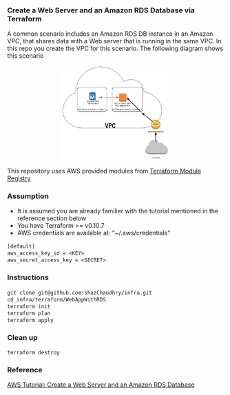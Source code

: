 ### Create a Web Server and an Amazon RDS Database via Terraform

A common scenario includes an Amazon RDS DB instance in an Amazon VPC, that shares data with a Web server that is running in the same VPC. In this repo you create the VPC for this scenario. The following diagram shows this scenario

<p align="center">
  <img src="../pics/con-VPC-sec-grp.png" alt="Amazon RDS DB Instance" style="width: 250px;"/>
</p>

This repository uses AWS provided modules from [Terraform Module Registry](https://registry.terraform.io/)

### Assumption
- It is assumed you are already familier with the tutorial mentioned in the reference section below
- You have Terraform >= v0.10.7
- AWS credentials are available at: "~/.aws/credentials"
```
[default]
aws_access_key_id = <KEY>
aws_secret_access_key = <SECRET>
```

### Instructions
```
git clone git@github.com:shazChaudhry/infra.git
cd infra/terraform/WebAppWithRDS
terraform init
terraform plan
terraform apply
```

### Clean up
```
terraform destroy
```

### Reference
[AWS Tutorial: Create a Web Server and an Amazon RDS Database](http://docs.aws.amazon.com/AmazonRDS/latest/UserGuide/CHAP_Tutorials.html)
